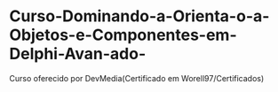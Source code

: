 # Curso-Dominando-a-Orienta-o-a-Objetos-e-Componentes-em-Delphi-Avan-ado-
Curso oferecido por DevMedia(Certificado em Worell97/Certificados)
